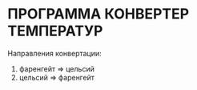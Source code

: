 # ПРОГРАММА КОНВЕРТЕР ТЕМПЕРАТУР

Направления конвертации:

1. фаренгейт => цельсий
2. цельсий => фаренгейт
